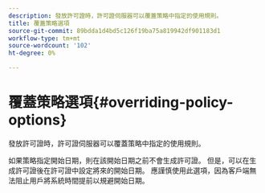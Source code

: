 ```yaml
---
description: 發放許可證時，許可證伺服器可以覆蓋策略中指定的使用規則。
title: 覆蓋策略選項
source-git-commit: 89bdda1d4bd5c126f19ba75a819942df901183d1
workflow-type: tm+mt
source-wordcount: '102'
ht-degree: 0%

---
```



# 覆蓋策略選項{#overriding-policy-options}

發放許可證時，許可證伺服器可以覆蓋策略中指定的使用規則。

如果策略指定開始日期，則在該開始日期之前不會生成許可證。 但是，可以在生成許可證後在許可證中設定將來的開始日期。 應謹慎使用此選項，因為客戶端無法阻止用戶將系統時間提前以規避開始日期。
